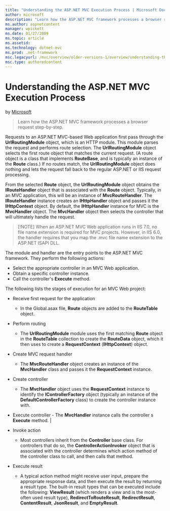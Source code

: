 ```yaml
---
title: "Understanding the ASP.NET MVC Execution Process | Microsoft Docs"
author: microsoft
description: "Learn how the ASP.NET MVC framework processes a browser request step-by-step."
ms.author: aspnetcontent
manager: wpickett
ms.date: 01/27/2009
ms.topic: article
ms.assetid: 
ms.technology: dotnet-mvc
ms.prod: .net-framework
msc.legacyurl: /mvc/overview/older-versions-1/overview/understanding-the-asp-net-mvc-execution-process
msc.type: authoredcontent
---
```

Understanding the ASP.NET MVC Execution Process
====================
by [Microsoft](https://github.com/microsoft)

> Learn how the ASP.NET MVC framework processes a browser request step-by-step.


Requests to an ASP.NET MVC-based Web application first pass through the **UrlRoutingModule** object, which is an HTTP module. This module parses the request and performs route selection. The **UrlRoutingModule** object selects the first route object that matches the current request. (A route object is a class that implements **RouteBase**, and is typically an instance of the **Route** class.) If no routes match, the **UrlRoutingModule** object does nothing and lets the request fall back to the regular ASP.NET or IIS request processing.

From the selected **Route** object, the **UrlRoutingModule** object obtains the **IRouteHandler** object that is associated with the **Route** object. Typically, in an MVC application, this will be an instance of **MvcRouteHandler**. The **IRouteHandler** instance creates an **IHttpHandler** object and passes it the **IHttpContext** object. By default, the **IHttpHandler** instance for MVC is the **MvcHandler** object. The **MvcHandler** object then selects the controller that will ultimately handle the request.

> [!NOTE] When an ASP.NET MVC Web application runs in IIS 7.0, no file name extension is required for MVC projects. However, in IIS 6.0, the handler requires that you map the .mvc file name extension to the ASP.NET ISAPI DLL.


The module and handler are the entry points to the ASP.NET MVC framework. They perform the following actions:

- Select the appropriate controller in an MVC Web application.
- Obtain a specific controller instance.
- Call the controller's **Execute** method.

The following lists the stages of execution for an MVC Web project:

- Receive first request for the application 

    - In the Global.asax file, **Route** objects are added to the **RouteTable** object.
- Perform routing 

    - The **UrlRoutingModule** module uses the first matching **Route** object in the **RouteTable** collection to create the **RouteData** object, which it then uses to create a **RequestContext** (**IHttpContext**) object.
- Create MVC request handler 

    - The **MvcRouteHandler** object creates an instance of the **MvcHandler** class and passes it the **RequestContext** instance.
- Create controller 

    - The **MvcHandler** object uses the **RequestContext** instance to identify the **IControllerFactory** object (typically an instance of the **DefaultControllerFactory** class) to create the controller instance with.
- Execute controller - The **MvcHandler** instance calls the controller s **Execute** method. |
- Invoke action 

    - Most controllers inherit from the **Controller** base class. For controllers that do so, the **ControllerActionInvoker** object that is associated with the controller determines which action method of the controller class to call, and then calls that method.
- Execute result 

    - A typical action method might receive user input, prepare the appropriate response data, and then execute the result by returning a result type. The built-in result types that can be executed include the following: **ViewResult** (which renders a view and is the most-often used result type), **RedirectToRouteResult**, **RedirectResult**, **ContentResult**, **JsonResult**, and **EmptyResult**.